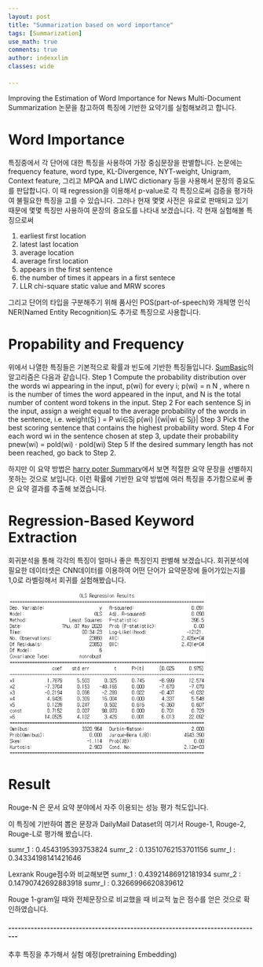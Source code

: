 ```yaml
---
layout: post
title: "Summarization based on word importance"
tags: [Summarization]
use_math: true
comments: true
author: indexxlim
classes: wide

---
```


Improving the Estimation of Word Importance for News Multi-Document Summarization 논문을 참고하여 특징에 기반한 요약기를 실험해보려고 합니다.


# Word Importance
특징중에서 각 단어에 대한 특징을 사용하여 가장 중심문장을 판별합니다. 
논문에는 frequency feature, word type, KL-Divergence, NYT-weight, Unigram, Context feature, 그리고 MPQA and LIWC dictionary 등을 사용해서 문장의 중요도를 판답합니다.
이 때 regression을 이용해서 p-value로 각 특징으로써 검증을 평가하여 불필요한 특징을 고를 수 있습니다.
그러나 현재 몇몇 사전은 유료로 판매되고 있기 때문에 몇몇 특징만 사용하여 문장의 중요도를 나타내 보겠습니다.
각 현재 실험해볼 특징으로써
1. earliest first location 
2. latest last location
3. average location
4. average first location
5. appears in the first sentence
6. the number of times it appears in a first sentece 
7. LLR chi-square static value and MRW scores 

그리고 단어의 타입을 구분해주기 위해 품사인 POS(part-of-speech)와 개체명 인식 NER(Named Entity Recognition)도 추가로 특징으로 사용합니다.


# Propability and Frequency
위에서 나열한 특징들은 기본적으로 확률과 빈도에 기반한 특징들입니다.
[SumBasic]의 알고리즘은 다음과 같습니다.
Step 1 Compute the probability distribution over the words wi appearing in the input, p(wi) for every i; p(wi) = n N , where n is the number of times the word appeared in the input, and N is the total number of content word tokens in the input. 
Step 2 For each sentence Sj in the input, assign a weight equal to the average probability of the words in the sentence, i.e. weight(Sj ) = P wi∈Sj p(wi) |{wi|wi ∈ Sj}| 
Step 3 Pick the best scoring sentence that contains the highest probability word. 
Step 4 For each word wi in the sentence chosen at step 3, update their probability pnew(wi) = pold(wi) · pold(wi) 
Step 5 If the desired summary length has not been reached, go back to Step 2.

하지만 이 요약 방법은 [harry poter Summary]에서 보면 적절한 요약 문장을 선별하지 못하는 것으로 보입니다.
이런 확률에 기반한 요약 방법에 여러 특징을 추가함으로써 좋은 요약 결과를 추출해 보겠습니다.





# Regression-Based Keyword Extraction
회귀분석을 통해 각각의 특징이 얼마나 좋은 특징인지 판별해 보겠습니다.
회귀분석에 필요한 데이터셋은 CNN데이터를 이용하여 어떤 단어가 요약문장에 들어가있는지를 1,0로 라벨링해서 회귀를 실험해봤습니다.



<img src="/assets/summarization2/regression_result.png" itemprop="image" width="80%">



# Result
Rouge-N 은 문서 요약 분야에서 자주 이용되는 성능 평가 척도입니다.

이 특징에 기반하여 뽑은 문장과 DailyMail Dataset의 
여기서 Rouge-1, Rouge-2, Rouge-L로 평가해 봤습니다.

sumr_1 :  0.4543195393753824
sumr_2 :  0.13510762153701156
sumr_l :  0.34334198141421646


Lexrank Rouge점수와 비교해보면
sumr_1 :  0.43921486912181934
sumr_2 :  0.14790742692883918
sumr_l :  0.3266996620839612


Rouge 1-gram일 때와 전체문장으로 비교했을 때 비교적 높은 점수를 얻은 것으로 확인하였습니다.


#### -------------------------------------------------------------------------------  

추후 특징을 추가해서 실험 예정(pretraining Embedding)


[SumBasic]: https://www.cis.upenn.edu/~nenkova/papers/ipm.pdf
[harry poter Summary]: https://towardsdatascience.com/text-summarization-on-the-books-of-harry-potter-5e9f5bf8ca6c

[Text Summarization with Python]: https://medium.com/@umerfarooq_26378/text-summarization-in-python-76c0a41f0dc4
[Towards Automatic Text Summarization: Extractive Methods]: https://medium.com/sciforce/towards-automatic-text-summarization-extractive-methods-e8439cd54715